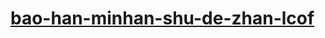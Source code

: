 # [bao-han-minhan-shu-de-zhan-lcof](https://leetcode-cn.com/problems/bao-han-minhan-shu-de-zhan-lcof)
